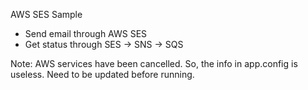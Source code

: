 AWS SES Sample
- Send email through AWS SES
- Get status through SES -> SNS -> SQS

Note:
AWS services have been cancelled. So, the info in app.config is useless. Need to be updated before running.